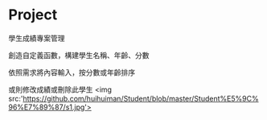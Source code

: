 # Project

學生成績專案管理

創造自定義函數，構建學生名稱、年齡、分數

依照需求將內容輸入，按分數或年齡排序

或則修改成績或刪除此學生
<img src:'https://github.com/huihuiman/Student/blob/master/Student%E5%9C%96%E7%89%87/s1.jpg'>
